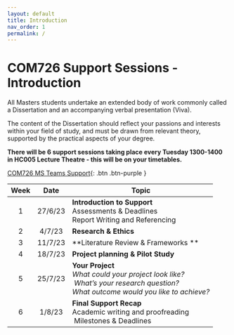 ```yaml
---
layout: default
title: Introduction
nav_order: 1
permalink: /
---
```


# COM726 Support Sessions - Introduction

All Masters students undertake an extended body of work commonly called a Dissertation and an accompanying verbal presentation (Viva).

The content of the Dissertation should reflect your passions and interests within your field of study, and must be drawn from relevant theory, supported by the practical aspects of your degree.


**There will be 6 support sessions taking place every Tuesday 1300-1400 in HC005 Lecture Theatre - this will be on your timetables.**

[COM726 MS Teams Support](https://twitter.com/WebDevSolent){: .btn .btn-purple } 




| Week |  Date   | Topic                                                        |
| :--: | :-----: | ------------------------------------------------------------ |
|  1   | 27/6/23 | **Introduction to Support** <br/>Assessments & Deadlines <br/>Report Writing and Referencing |
|  2   | 4/7/23  | **Research & Ethics**                                            |
|  3   | 11/7/23 | **Literature Review & Frameworks **                              |
|  4   | 18/7/23 | **Project planning & Pilot Study**                               |
|  5   | 25/7/23 | **Your Project**  <br />*What could your project look like?* <br/> *What’s your research question?* <br/>*What outcome would you like to achieve?* |
|  6   | 1/8/23  | **Final Support Recap**  <br/>Academic writing and proofreading<br/> Milestones & Deadlines |
 

